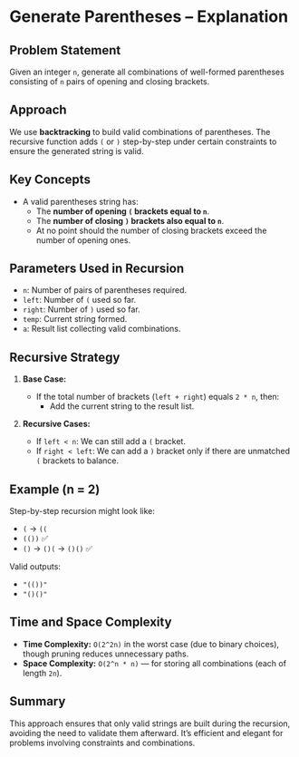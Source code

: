# Generate Parentheses – Explanation

## Problem Statement

Given an integer `n`, generate all combinations of well-formed parentheses consisting of `n` pairs of opening and closing brackets.

## Approach

We use **backtracking** to build valid combinations of parentheses. The recursive function adds `(` or `)` step-by-step under certain constraints to ensure the generated string is valid.

## Key Concepts

- A valid parentheses string has:
  - The **number of opening `(` brackets equal to `n`**.
  - The **number of closing `)` brackets also equal to `n`**.
  - At no point should the number of closing brackets exceed the number of opening ones.

## Parameters Used in Recursion

- `n`: Number of pairs of parentheses required.
- `left`: Number of `(` used so far.
- `right`: Number of `)` used so far.
- `temp`: Current string formed.
- `a`: Result list collecting valid combinations.

## Recursive Strategy

1. **Base Case:**
   - If the total number of brackets (`left + right`) equals `2 * n`, then:
     - Add the current string to the result list.

2. **Recursive Cases:**
   - If `left < n`: We can still add a `(` bracket.
   - If `right < left`: We can add a `)` bracket only if there are unmatched `(` brackets to balance.

## Example (n = 2)

Step-by-step recursion might look like:

- `(` → `((`
- `(())` ✅
- `()` → `()(` → `()()` ✅

Valid outputs:  
- `"(())"`  
- `"()()"`

## Time and Space Complexity

- **Time Complexity:** `O(2^2n)` in the worst case (due to binary choices), though pruning reduces unnecessary paths.
- **Space Complexity:** `O(2^n * n)` — for storing all combinations (each of length `2n`).

## Summary

This approach ensures that only valid strings are built during the recursion, avoiding the need to validate them afterward. It’s efficient and elegant for problems involving constraints and combinations.
